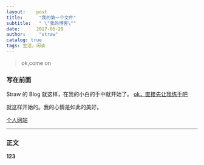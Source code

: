 ```yaml
---
layout:    post
title:      "我的第一个文件"
subtitle:   " \"我的博客\""
date:      2017-06-29
author:     "straw"
catalog: true
tags: 生活，闲谈
---
```


>ok,come on  

### 写在前面
Straw 的 Blog 就这样，在我的小白的手中就开始了。
[ ok，直接先让我练手吧 ](#build)

就这样开始的。我的心情是如此的美好。

[个人网站](http://www.baidu.com)

<p id = "build"></p>

---

###  正文
 **123**


 